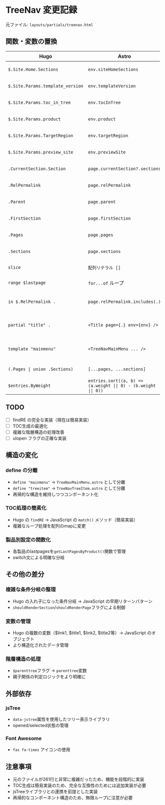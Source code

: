 # TreeNav 変更記録

元ファイル: `layouts/partials/treenav.html`

## 関数・変数の置換

| Hugo                             | Astro                                                           | 備考                        |
| -------------------------------- | --------------------------------------------------------------- | --------------------------- |
| `$.Site.Home.Sections`           | `env.siteHomeSections`                                          | env プロパティに集約        |
| `$.Site.Params.template_version` | `env.templateVersion`                                           | env プロパティに集約        |
| `$.Site.Params.toc_in_tree`      | `env.tocInTree`                                                 | env プロパティに集約        |
| `$.Site.Params.product`          | `env.product`                                                   | env プロパティに集約        |
| `$.Site.Params.TargetRegion`     | `env.targetRegion`                                              | env プロパティに集約        |
| `$.Site.Params.preview_site`     | `env.previewSite`                                               | env プロパティに集約        |
| `.CurrentSection.Section`        | `page.currentSection?.sections`                                 | page プロパティ             |
| `.RelPermalink`                  | `page.relPermalink`                                             | page プロパティ             |
| `.Parent`                        | `page.parent`                                                   | page プロパティ             |
| `.FirstSection`                  | `page.firstSection`                                             | page プロパティ             |
| `.Pages`                         | `page.pages`                                                    | page プロパティ             |
| `.Sections`                      | `page.sections`                                                 | page プロパティ             |
| `slice`                          | `配列リテラル []`                                               | JavaScript の配列           |
| `range $lastpage`                | `for...of` ループ                                               | JavaScript の制御構文       |
| `in $.RelPermalink .`            | `page.relPermalink.includes(.)`                                 | JavaScript の文字列メソッド |
| `partial "title" .`              | `<Title page={.} env={env} />`                                  | コンポーネント呼び出し      |
| `template "mainmenu"`            | `<TreeNavMainMenu ... />`                                       | 独立したコンポーネント      |
| `(.Pages \| union .Sections)`    | `[...pages, ...sections]`                                       | スプレッド演算子            |
| `$entries.ByWeight`              | `entries.sort((a, b) => (a.weight \|\| 0) - (b.weight \|\| 0))` | JavaScript のソート         |

## TODO

- [ ] findRE の完全な実装（現在は簡易実装）
- [ ] TOC生成の最適化
- [ ] 複雑な階層構造の処理改善
- [ ] ulopen フラグの正確な実装

## 構造の変化

### define の分離

- `define "mainmenu"` → `TreeNavMainMenu.astro` として分離
- `define "treeitem"` → `TreeNavTreeItem.astro` として分離
- 再帰的な構造を維持しつつコンポーネント化

### TOC処理の簡素化

- Hugo の `findRE` → JavaScript の `match()` メソッド（簡易実装）
- 複雑なループ処理を配列のmapに変更

### 製品別設定の関数化

- 各製品のlastpagesを`getLastPagesByProduct()`関数で管理
- switch文による明確な分岐

## その他の差分

### 複雑な条件分岐の整理

- Hugo の入れ子になった条件分岐 → JavaScript の早期リターンパターン
- `shouldRenderSection`/`shouldRenderPage`フラグによる制御

### 変数の管理

- Hugo の複数の変数（$link1, $title1, $link2, $title2等）→ JavaScript のオブジェクト
- より構造化されたデータ管理

### 階層構造の処理

- `$parenttree`フラグ → `parenttree`変数
- 親子関係の判定ロジックをより明確に

## 外部依存

### jsTree

- `data-jstree`属性を使用したツリー表示ライブラリ
- opened/selected状態の管理

### Font Awesome

- `fas fa-times` アイコンの使用

## 注意事項

- 元のファイルが261行と非常に複雑だったため、機能を段階的に実装
- TOC生成は簡易実装のため、完全な互換性のためには追加実装が必要
- jsTreeライブラリとの連携を前提とした実装
- 再帰的なコンポーネント構造のため、無限ループに注意が必要
